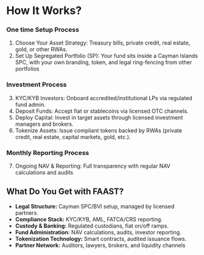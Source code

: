 # How It Works?

### One time Setup Process

1. Choose Your Asset Strategy: Treasury bills, private credit, real estate, gold, or other RWAs.
2. Set Up Segregated Portfolio (SP): Your fund sits inside a Cayman Islands SPC, with your own branding, token, and legal ring-fencing from other portfolios

### Investment Process

3. KYC/KYB Investors: Onboard accredited/institutional LPs via regulated fund admin.
4. Deposit Funds: Accept fiat or stablecoins via licensed OTC channels.
5. Deploy Capital: Invest in target assets through licensed investment managers and brokers.
6. Tokenize Assets: Issue compliant tokens backed by RWAs (private credit, real estate, capital markets, gold, etc.).

### Monthly Reporting Process

7. Ongoing NAV & Reporting: Full transparency with regular NAV calculations and audits



## What Do You Get with FAAST?

* **Legal Structure:** Cayman SPC/BVI setup, managed by licensed partners.
* **Compliance Stack:** KYC/KYB, AML, FATCA/CRS reporting.
* **Custody & Banking:** Regulated custodians, fiat on/off ramps.
* **Fund Administration:** NAV calculations, audits, investor reporting.
* **Tokenization Technology:** Smart contracts, audited issuance flows.
* **Partner Network:** Auditors, lawyers, brokers, and liquidity channels

